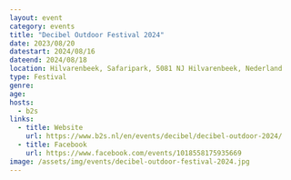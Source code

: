 ```yaml
---
layout: event
category: events
title: "Decibel Outdoor Festival 2024"
date: 2023/08/20
datestart: 2024/08/16
dateend: 2024/08/18
location: Hilvarenbeek, Safaripark, 5081 NJ Hilvarenbeek, Nederland
type: Festival
genre:
age:
hosts:
  - b2s
links:
  - title: Website
    url: https://www.b2s.nl/en/events/decibel/decibel-outdoor-2024/
  - title: Facebook
    url: https://www.facebook.com/events/1018558175935669
image: /assets/img/events/decibel-outdoor-festival-2024.jpg
---
```

